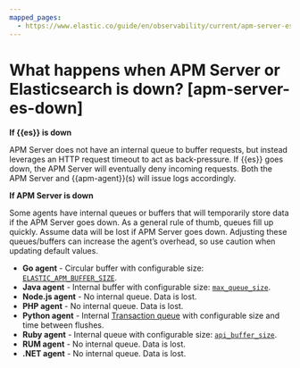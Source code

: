 ```yaml
---
mapped_pages:
  - https://www.elastic.co/guide/en/observability/current/apm-server-es-down.html
---
```


# What happens when APM Server or Elasticsearch is down? [apm-server-es-down]

**If {{es}} is down**

APM Server does not have an internal queue to buffer requests, but instead leverages an HTTP request timeout to act as back-pressure. If {{es}} goes down, the APM Server will eventually deny incoming requests. Both the APM Server and {{apm-agent}}(s) will issue logs accordingly.

**If APM Server is down**

Some agents have internal queues or buffers that will temporarily store data if the APM Server goes down. As a general rule of thumb, queues fill up quickly. Assume data will be lost if APM Server goes down. Adjusting these queues/buffers can increase the agent’s overhead, so use caution when updating default values.

* **Go agent** - Circular buffer with configurable size: [`ELASTIC_APM_BUFFER_SIZE`](apm-agent-go://reference/configuration.md#config-api-buffer-size).
* **Java agent** - Internal buffer with configurable size: [`max_queue_size`](apm-agent-java://reference/config-reporter.md#config-max-queue-size).
* **Node.js agent** - No internal queue. Data is lost.
* **PHP agent** - No internal queue. Data is lost.
* **Python agent** - Internal [Transaction queue](asciidocalypse://docs/apm-agent-python/docs/reference/performance-tuning.md#tuning-queue) with configurable size and time between flushes.
* **Ruby agent** - Internal queue with configurable size: [`api_buffer_size`](asciidocalypse://docs/apm-agent-ruby/docs/reference/configuration.md#config-api-buffer-size).
* **RUM agent** - No internal queue. Data is lost.
* **.NET agent** - No internal queue. Data is lost.
